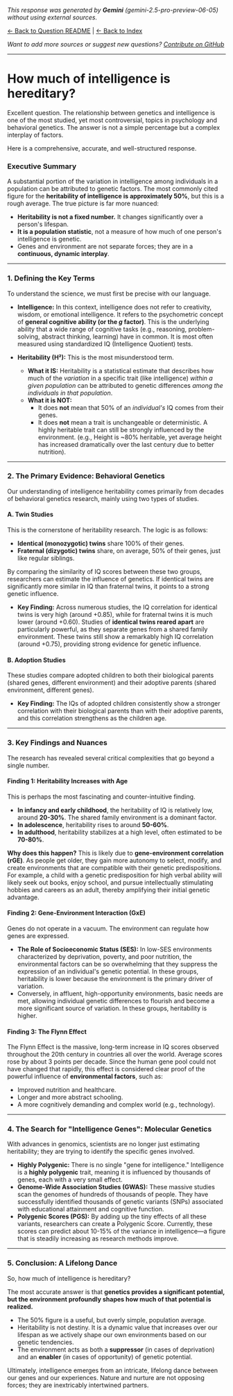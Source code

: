 <!-- 
Generated by: gemini
Model: gemini-2.5-pro-preview-06-05
Prompt type: default
Generated at: 2025-06-10T22:02:29.224746
-->

*This response was generated by **Gemini** (gemini-2.5-pro-preview-06-05) without using external sources.*

[← Back to Question README](README.md) | [← Back to Index](../README.md)

*Want to add more sources or suggest new questions? [Contribute on GitHub](https://github.com/justinwest/SuggestedSources)*

---

# How much of intelligence is hereditary?

Excellent question. The relationship between genetics and intelligence is one of the most studied, yet most controversial, topics in psychology and behavioral genetics. The answer is not a simple percentage but a complex interplay of factors.

Here is a comprehensive, accurate, and well-structured response.

### Executive Summary

A substantial portion of the variation in intelligence among individuals in a population can be attributed to genetic factors. The most commonly cited figure for the **heritability of intelligence is approximately 50%**, but this is a rough average. The true picture is far more nuanced:

*   **Heritability is not a fixed number.** It changes significantly over a person's lifespan.
*   **It is a population statistic**, not a measure of how much of one person's intelligence is genetic.
*   Genes and environment are not separate forces; they are in a **continuous, dynamic interplay**.

---

### 1. Defining the Key Terms

To understand the science, we must first be precise with our language.

*   **Intelligence:** In this context, intelligence does not refer to creativity, wisdom, or emotional intelligence. It refers to the psychometric concept of **general cognitive ability (or the *g* factor)**. This is the underlying ability that a wide range of cognitive tasks (e.g., reasoning, problem-solving, abstract thinking, learning) have in common. It is most often measured using standardized IQ (Intelligence Quotient) tests.

*   **Heritability (H²):** This is the most misunderstood term.
    *   **What it IS:** Heritability is a statistical estimate that describes how much of the *variation* in a specific trait (like intelligence) *within a given population* can be attributed to genetic differences *among the individuals in that population*.
    *   **What it is NOT:**
        *   It does **not** mean that 50% of an *individual's* IQ comes from their genes.
        *   It does **not** mean a trait is unchangeable or deterministic. A highly heritable trait can still be strongly influenced by the environment. (e.g., Height is ~80% heritable, yet average height has increased dramatically over the last century due to better nutrition).

---

### 2. The Primary Evidence: Behavioral Genetics

Our understanding of intelligence heritability comes primarily from decades of behavioral genetics research, mainly using two types of studies.

#### A. Twin Studies
This is the cornerstone of heritability research. The logic is as follows:
*   **Identical (monozygotic) twins** share 100% of their genes.
*   **Fraternal (dizygotic) twins** share, on average, 50% of their genes, just like regular siblings.

By comparing the similarity of IQ scores between these two groups, researchers can estimate the influence of genetics. If identical twins are significantly more similar in IQ than fraternal twins, it points to a strong genetic influence.

*   **Key Finding:** Across numerous studies, the IQ correlation for identical twins is very high (around +0.85), while for fraternal twins it is much lower (around +0.60). Studies of **identical twins reared apart** are particularly powerful, as they separate genes from a shared family environment. These twins still show a remarkably high IQ correlation (around +0.75), providing strong evidence for genetic influence.

#### B. Adoption Studies
These studies compare adopted children to both their biological parents (shared genes, different environment) and their adoptive parents (shared environment, different genes).

*   **Key Finding:** The IQs of adopted children consistently show a stronger correlation with their biological parents than with their adoptive parents, and this correlation strengthens as the children age.

---

### 3. Key Findings and Nuances

The research has revealed several critical complexities that go beyond a single number.

#### Finding 1: Heritability Increases with Age
This is perhaps the most fascinating and counter-intuitive finding.
*   **In infancy and early childhood**, the heritability of IQ is relatively low, around **20-30%**. The shared family environment is a dominant factor.
*   **In adolescence**, heritability rises to around **50-60%**.
*   **In adulthood**, heritability stabilizes at a high level, often estimated to be **70-80%**.

**Why does this happen?** This is likely due to **gene-environment correlation (rGE)**. As people get older, they gain more autonomy to select, modify, and create environments that are compatible with their genetic predispositions. For example, a child with a genetic predisposition for high verbal ability will likely seek out books, enjoy school, and pursue intellectually stimulating hobbies and careers as an adult, thereby amplifying their initial genetic advantage.

#### Finding 2: Gene-Environment Interaction (GxE)
Genes do not operate in a vacuum. The environment can regulate how genes are expressed.
*   **The Role of Socioeconomic Status (SES):** In low-SES environments characterized by deprivation, poverty, and poor nutrition, the environmental factors can be so overwhelming that they suppress the expression of an individual's genetic potential. In these groups, heritability is lower because the environment is the primary driver of variation.
*   Conversely, in affluent, high-opportunity environments, basic needs are met, allowing individual genetic differences to flourish and become a more significant source of variation. In these groups, heritability is higher.

#### Finding 3: The Flynn Effect
The Flynn Effect is the massive, long-term increase in IQ scores observed throughout the 20th century in countries all over the world. Average scores rose by about 3 points per decade. Since the human gene pool could not have changed that rapidly, this effect is considered clear proof of the powerful influence of **environmental factors**, such as:
*   Improved nutrition and healthcare.
*   Longer and more abstract schooling.
*   A more cognitively demanding and complex world (e.g., technology).

---

### 4. The Search for "Intelligence Genes": Molecular Genetics

With advances in genomics, scientists are no longer just estimating heritability; they are trying to identify the specific genes involved.

*   **Highly Polygenic:** There is no single "gene for intelligence." Intelligence is a **highly polygenic** trait, meaning it is influenced by thousands of genes, each with a very small effect.
*   **Genome-Wide Association Studies (GWAS):** These massive studies scan the genomes of hundreds of thousands of people. They have successfully identified thousands of genetic variants (SNPs) associated with educational attainment and cognitive function.
*   **Polygenic Scores (PGS):** By adding up the tiny effects of all these variants, researchers can create a Polygenic Score. Currently, these scores can predict about 10-15% of the variance in intelligence—a figure that is steadily increasing as research methods improve.

---

### 5. Conclusion: A Lifelong Dance

So, how much of intelligence is hereditary?

The most accurate answer is that **genetics provides a significant potential, but the environment profoundly shapes how much of that potential is realized.**

*   The 50% figure is a useful, but overly simple, population average.
*   Heritability is not destiny. It is a dynamic value that increases over our lifespan as we actively shape our own environments based on our genetic tendencies.
*   The environment acts as both a **suppressor** (in cases of deprivation) and an **enabler** (in cases of opportunity) of genetic potential.

Ultimately, intelligence emerges from an intricate, lifelong dance between our genes and our experiences. Nature and nurture are not opposing forces; they are inextricably intertwined partners.